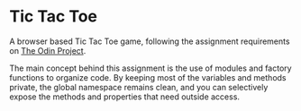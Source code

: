 # Tic Tac Toe

A browser based Tic Tac Toe game, following the assignment requirements on [The Odin Project](https://www.theodinproject.com/courses/javascript/lessons/tic-tac-toe-javascript#assignment).

The main concept behind this assignment is the use of modules and factory functions to organize code. By keeping most of the variables and methods private, the global namespace remains clean, and you can selectively expose the methods and properties that need outside access.
